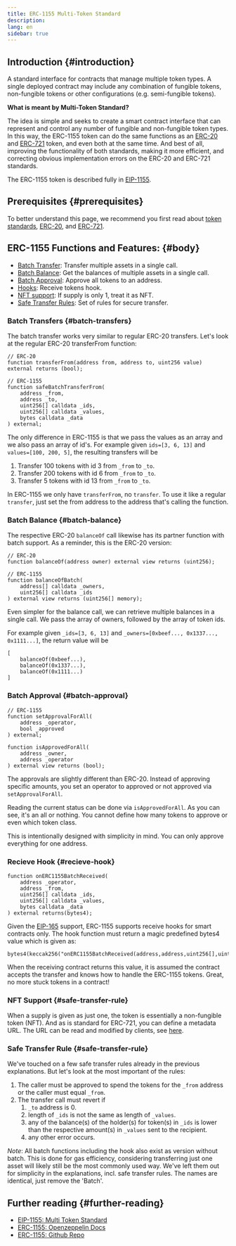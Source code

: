 ```yaml
---
title: ERC-1155 Multi-Token Standard
description:
lang: en
sidebar: true
---
```


## Introduction {#introduction}

A standard interface for contracts that manage multiple token types. A single deployed contract may include any combination of fungible tokens, non-fungible tokens or other configurations (e.g. semi-fungible tokens).

**What is meant by Multi-Token Standard?**

The idea is simple and seeks to create a smart contract interface that can represent and control any number of fungible and non-fungible token types. In this way, the ERC-1155 token can do the same functions as an [ERC-20](/developers/docs/standards/tokens/erc-20/) and [ERC-721](/developers/docs/standards/tokens/erc-721/) token, and even both at the same time. And best of all, improving the functionality of both standards, making it more efficient, and correcting obvious implementation errors on the ERC-20 and ERC-721 standards.

The ERC-1155 token is described fully in [EIP-1155](https://eips.ethereum.org/EIPS/eip-1155).

## Prerequisites {#prerequisites}

To better understand this page, we recommend you first read about [token standards](/developers/docs/standards/tokens/), [ERC-20](/developers/docs/standards/tokens/erc-20/), and [ERC-721](/developers/docs/standards/tokens/erc-721/).

## ERC-1155 Functions and Features: {#body}

- [Batch Transfer](#batch_transfers): Transfer multiple assets in a single call.
- [Batch Balance](#batch_balance): Get the balances of multiple assets in a single call.
- [Batch Approval](#batch_approval): Approve all tokens to an address.
- [Hooks](#recieve_hook): Receive tokens hook.
- [NFT support](#nft_support): If supply is only 1, treat it as NFT.
- [Safe Transfer Rules](#safe_transfer_rule): Set of rules for secure transfer.

### Batch Transfers {#batch-transfers}

The batch transfer works very similar to regular ERC-20 transfers. Let's look at the regular ERC-20 transferFrom function:

```solidity
// ERC-20
function transferFrom(address from, address to, uint256 value) external returns (bool);

// ERC-1155
function safeBatchTransferFrom(
    address _from,
    address _to,
    uint256[] calldata _ids,
    uint256[] calldata _values,
    bytes calldata _data
) external;
```

The only difference in ERC-1155 is that we pass the values as an array and we also pass an array of id's. For example given `ids=[3, 6, 13]` and `values=[100, 200, 5]`, the resulting transfers will be

1. Transfer 100 tokens with id 3 from `_from` to `_to`.
2. Transfer 200 tokens with id 6 from `_from` to `_to`.
3. Transfer 5 tokens with id 13 from `_from` to `_to`.

In ERC-1155 we only have `transferFrom`, no `transfer`. To use it like a regular `transfer`, just set the from address to the address that's calling the function.

### Batch Balance {#batch-balance}

The respective ERC-20 `balanceOf` call likewise has its partner function with batch support. As a reminder, this is the ERC-20 version:

```solidity
// ERC-20
function balanceOf(address owner) external view returns (uint256);

// ERC-1155
function balanceOfBatch(
    address[] calldata _owners,
    uint256[] calldata _ids
) external view returns (uint256[] memory);
```

Even simpler for the balance call, we can retrieve multiple balances in a single call. We pass the array of owners, followed by the array of token ids.

For example given `_ids=[3, 6, 13]` and `_owners=[0xbeef..., 0x1337..., 0x1111...]`, the return value will be

```solidity
[
    balanceOf(0xbeef...),
    balanceOf(0x1337...),
    balanceOf(0x1111...)
]
```

### Batch Approval {#batch-approval}

```solidity
// ERC-1155
function setApprovalForAll(
    address _operator,
    bool _approved
) external;

function isApprovedForAll(
    address _owner,
    address _operator
) external view returns (bool);
```

The approvals are slightly different than ERC-20. Instead of approving specific amounts, you set an operator to approved or not approved via `setApprovalForAll`.

Reading the current status can be done via `isApprovedForAll`. As you can see, it's an all or nothing. You cannot define how many tokens to approve or even which token class.

This is intentionally designed with simplicity in mind. You can only approve everything for one address.

### Recieve Hook {#recieve-hook}

```solidity
function onERC1155BatchReceived(
    address _operator,
    address _from,
    uint256[] calldata _ids,
    uint256[] calldata _values,
    bytes calldata _data
) external returns(bytes4);
```

Given the [EIP-165](https://eips.ethereum.org/EIPS/eip-165) support, ERC-1155 supports receive hooks for smart contracts only. The hook function must return a magic predefined bytes4 value which is given as:

```solidity
bytes4(keccak256("onERC1155BatchReceived(address,address,uint256[],uint256[],bytes)"))
```

When the receiving contract returns this value, it is assumed the contract accepts the transfer and knows how to handle the ERC-1155 tokens. Great, no more stuck tokens in a contract!

### NFT Support {#safe-transfer-rule}

When a supply is given as just one, the token is essentially a non-fungible token (NFT). And as is standard for ERC-721, you can define a metadata URL. The URL can be read and modified by clients, see [here](https://eips.ethereum.org/EIPS/eip-1155#metadata).

### Safe Transfer Rule {#safe-transfer-rule}

We've touched on a few safe transfer rules already in the previous explanations. But let's look at the most important of the rules:

1. The caller must be approved to spend the tokens for the `_from` address or the caller must equal `_from`.
2. The transfer call must revert if
   1. `_to` address is 0.
   2. length of `_ids` is not the same as length of `_values`.
   3. any of the balance(s) of the holder(s) for token(s) in `_ids` is lower than the respective amount(s) in `_values` sent to the recipient.
   4. any other error occurs.

_Note_: All batch functions including the hook also exist as version without batch. This is done for gas efficiency, considering transferring just one asset will likely still be the most commonly used way. We've left them out for simplicity in the explanations, incl. safe transfer rules. The names are identical, just remove the 'Batch'.

## Further reading {#further-reading}

- [EIP-1155: Multi Token Standard](https://eips.ethereum.org/EIPS/eip-1155)
- [ERC-1155: Openzeppelin Docs](https://docs.openzeppelin.com/contracts/3.x/erc1155)
- [ERC-1155: Github Repo](https://github.com/enjin/erc-1155)
